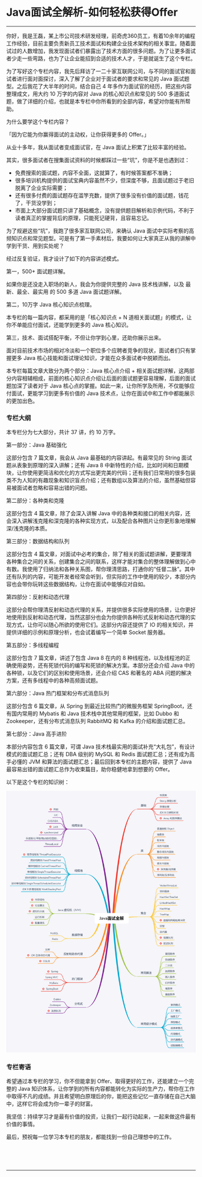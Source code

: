 # Java面试全解析-如何轻松获得Offer

---

你好，我是王磊，某上市公司技术研发经理，前奇虎360员工，有着10余年的编程工作经验，目前主要负责新员工技术面试和构建企业技术架构的相关事宜。随着面试过的人数增加，我发现面试者们暴露出了技术方面的很多问题。为了让更多面试者少走一些弯路，也为了让企业能招到合适的技术人才，于是就诞生了这个专栏。

为了写好这个专栏内容，我先后拜访了一二十家互联网公司，与不同的面试官和面试者进行面对面探讨，深入了解了企业对于面试者的要求和常见的 Java 面试题型。之后我花了大半年的时间，结合自己 4 年多作为面试官的经历，把这些内容整理成文，用大约 10 万字的内容对 Java 的核心知识点和常见的 500 多道面试题，做了详细的介绍，也就是本专栏中你所看到的全部内容，希望对你能有所帮助。

为什么要学这个专栏内容？

「因为它能为你赢得面试的主动权，让你获得更多的 Offer。」

从业十多年，我从面试者变成面试官，在 Java 面试上积累了比较丰富的经验。

其实，很多面试者在搜集面试资料的时候都踩过一些“坑”，你是不是也遇到过：

* 免费搜索的面试题，内容不全面，这就算了，有时候答案都不准确；
* 很多培训机构提供的面试宝典内容虽然不少，但深度不够，且面试题过于老旧脱离了企业实际需要；
* 还有很多付费的面试题存在滥竽充数，提供了很多没有价值的面试题，钱花了，干货没学到；
* 市面上大部分面试题只讲了基础概念，没有提供题目解析和示例代码，不利于读者真正的掌握背后的原理，只能死记硬背，且容易忘记。

为了规避这些“坑”，我跑了很多家互联网公司，来确认 Java 面试中实际考察的高频知识点和常见题型。可是有了第一手素材后，我要如何让大家真正从我的讲解中学到干货、用到实处呢？

经过反复验证，我才设计了如下的内容讲述模式。

第一，500+ 面试题详解。

如果你是还没走入职场的新人，我会为你提供完整的 Java 技术栈讲解，以及 最新、最全、最实用 的 500 多道 Java 面试题详解。

第二，10万字 Java 核心知识点梳理。

本专栏的每一篇内容，都采用的是「核心知识点 + N 道相关面试题」的模式，让你不单能应付面试，还能学到更多的 Java 核心知识。

第三，技术、面试搭配平衡，不但让你学到心里，还助你展示出来。

面对目前技术市场的相对冷淡和一个职位多个应聘者竞争的现状，面试者们只有掌握更多 Java 核心技能和面试理论知识，才能在众多面试者中脱颖而出。

本专栏每篇文章大致分为两个部分：Java 核心点介绍 + 相关面试题详解，这两部分内容相辅相成，前面的核心知识点介绍让后面的面试题更容易理解，后面的面试题加深了读者对于 Java 核心点的掌握。如此一来，让你所学及所用，不仅能够应付面试，更能学习到更多有价值的 Java 技术点，让你在面试中和工作中都能展示的更加出色。

### 专栏大纲

本专栏分为七大部分，共计 37 讲，约 10 万字。

第一部分：Java 基础强化

这部分包含 7 篇文章，我会从 Java 最基础的内容讲起。有最常见的 String 面试题从表象到原理的深入讲解；还有 Java 8 中新特性的介绍，比如时间和日期模块，让你使用更简洁和优化的方式写出更完美的代码；还有我们日常用的很多包装类不为人知的有趣现象和知识盲点介绍；还有数组以及算法的介绍，虽然基础但容易被面试者忽略和容易出错的问题。

第二部分：各种类和克隆

这部分包含 4 篇文章，除了会深入讲解 Java 中的各种类和接口的相关内容，还会深入讲解浅克隆和深克隆的各种实现方式，以及配合各种图片让你更形象地理解深/浅克隆的本质。

第三部分：数据结构和队列

这部分包含 4 篇文章，对面试中必考的集合，除了相关的面试题讲解，更要理清各种集合之间的关系，创建集合之间的联系，这样才能对集合的整体理解做到心中有数。我使用了归纳法和各种关系图，帮你理清思路，打通你的“任督二脉”。其中还有队列的内容，可能开发者经常会听到，但实际的工作中使用的较少，本部分内容也会带你玩转这些数据结构，让你在面试中能够应对自如。

第四部分：反射和动态代理

这部分会帮你理清反射和动态代理的关系，并提供很多实际使用的场景，让你更好地使用到反射和动态代理，当然这部分也会为你提供各种形式反射和动态代理的实现方式，让你可以随心所欲的使用它们。这部分内容还提供了 IO 的相关知识，并提供详细的示例和原理分析，也会试着编写一个简单 Socket 服务器。

第五部分：多线程编程

这部分包含 7 篇文章，讲述了包含 Java 8 在内的 8 种线程池，以及线程池的正确使用姿势，还有死锁代码的编写和死锁的解决方案。本部分还会介绍 Java 中的各种锁，以及它们的区别和使用场景，还会介绍 CAS 和著名的 ABA 问题的解决方案，还有多线程中的各种高频面试题。

第六部分：Java 热门框架和分布式消息队列

这部分包含 6 篇文章，从 Spring 到最近比较热门的微服务框架 SpringBoot，还有国内常用的 Mybatis 和 Java 技术栈中其他常用的框架，比如 Dubbo 和 Zookeeper，还有分布式消息队列 RabbitMQ 和 Kafka 的介绍和面试题汇总。

第七部分：Java 高手进阶

本部分内容包含 6 篇文章，可谓 Java 技术栈最实用的面试补充“大礼包”，有设计模式的面试题汇总；还有 DBA 级别的 MySQL 和 Redis 面试题汇总；还有成为高手必懂的 JVM 和算法的面试题汇总；最后回到本专栏的主题内容，提供了 Java 最容易出错的面试题汇总作为收束篇目，助你稳健地拿到想要的 Offer。

以下是这个专栏的知识树：

![img](images/1614167864541.png)

### 专栏寄语

希望通过本专栏的学习，你不但能拿到 Offer、取得更好的工作，还能建立一个完整的 Java 知识体系，让你学到的所有内容都能转化为实际的生产力，帮你在工作中取得不凡的成绩。并且希望明白原理后的你，能把这些记忆一直存储在自己大脑中，这样它将会成为你一辈子的财富。

我坚信：持续学习才是最有价值的投资，让我们一起行动起来，一起来做这件最有价值的事情。

最后，预祝每一位学习本专栏的朋友，都能找到一份自己理想中的工作。



<br/><br/><br/>

---

